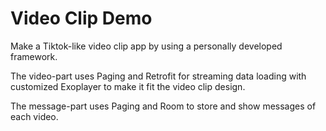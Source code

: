 Video Clip Demo
=

Make a Tiktok-like video clip app by using a personally developed framework.

The video-part uses Paging and Retrofit for streaming data loading with customized Exoplayer to make it fit the video clip design.

The message-part uses Paging and Room to store and show messages of each video.